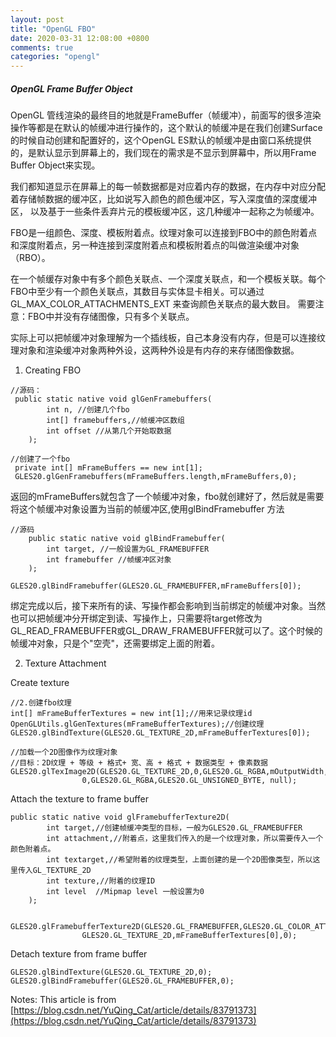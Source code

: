 ```yaml
---
layout: post
title: "OpenGL FBO"
date: 2020-03-31 12:08:00 +0800
comments: true
categories: "opengl"
---
```


##### OpenGL Frame Buffer Object

OpenGL 管线渲染的最终目的地就是FrameBuffer（帧缓冲），前面写的很多渲染操作等都是在默认的帧缓冲进行操作的，这个默认的帧缓冲是在我们创建Surface
的时候自动创建和配置好的，这个OpenGL ES默认的帧缓冲是由窗口系统提供的，是默认显示到屏幕上的，我们现在的需求是不显示到屏幕中，所以用Frame Buffer Object来实现。

我们都知道显示在屏幕上的每一帧数据都是对应着内存的数据，在内存中对应分配着存储帧数据的缓冲区，比如说写入颜色的颜色缓冲区，写入深度值的深度缓冲区，
以及基于一些条件丢弃片元的模板缓冲区，这几种缓冲一起称之为帧缓冲。

FBO是一组颜色、深度、模板附着点。纹理对象可以连接到FBO中的颜色附着点和深度附着点，另一种连接到深度附着点和模板附着点的叫做渲染缓冲对象（RBO）。

在一个帧缓存对象中有多个颜色关联点、一个深度关联点，和一个模板关联。每个FBO中至少有一个颜色关联点，其数目与实体显卡相关。可以通过GL_MAX_COLOR_ATTACHMENTS_EXT
来查询颜色关联点的最大数目。
需要注意：FBO中并没有存储图像，只有多个关联点。

实际上可以把帧缓冲对象理解为一个插线板，自己本身没有内存，但是可以连接纹理对象和渲染缓冲对象两种外设，这两种外设是有内存的来存储图像数据。


1. Creating FBO

```
//源码：
 public static native void glGenFramebuffers(
        int n, //创建几个fbo
        int[] framebuffers,//帧缓冲区数组
        int offset //从第几个开始取数据
    );

//创建了一个fbo
 private int[] mFrameBuffers == new int[1];
 GLES20.glGenFramebuffers(mFrameBuffers.length,mFrameBuffers,0);
```

返回的mFrameBuffers就包含了一个帧缓冲对象，fbo就创建好了，然后就是需要将这个帧缓冲对象设置为当前的帧缓冲区,使用glBindFramebuffer 方法


```
//源码
    public static native void glBindFramebuffer(
        int target, //一般设置为GL_FRAMEBUFFER
        int framebuffer //帧缓冲区对象
    );
    
GLES20.glBindFramebuffer(GLES20.GL_FRAMEBUFFER,mFrameBuffers[0]);
```

绑定完成以后，接下来所有的读、写操作都会影响到当前绑定的帧缓冲对象。当然也可以把帧缓冲分开绑定到读、写操作上，只需要将target修改为
GL_READ_FRAMEBUFFER或GL_DRAW_FRAMEBUFFER就可以了。这个时候的帧缓冲对象，只是个"空壳"，还需要绑定上面的附着。

2. Texture Attachment

Create texture
```
//2.创建fbo纹理
int[] mFrameBufferTextures = new int[1];//用来记录纹理id
OpenGLUtils.glGenTextures(mFrameBufferTextures);//创建纹理
GLES20.glBindTexture(GLES20.GL_TEXTURE_2D,mFrameBufferTextures[0]);

//加载一个2D图像作为纹理对象
//目标：2D纹理 + 等级 + 格式+ 宽、高 + 格式 + 数据类型 + 像素数据
GLES20.glTexImage2D(GLES20.GL_TEXTURE_2D,0,GLES20.GL_RGBA,mOutputWidth,mOutputHeight,
                0,GLES20.GL_RGBA,GLES20.GL_UNSIGNED_BYTE, null);
```

Attach the texture to frame buffer

```
public static native void glFramebufferTexture2D(
        int target,//创建帧缓冲类型的目标，一般为GLES20.GL_FRAMEBUFFER
        int attachment,//附着点，这里我们传入的是一个纹理对象，所以需要传入一个颜色附着点。
        int textarget,//希望附着的纹理类型，上面创建的是一个2D图像类型，所以这里传入GL_TEXTURE_2D
        int texture,//附着的纹理ID
        int level  //Mipmap level 一般设置为0
    );
    
 GLES20.glFramebufferTexture2D(GLES20.GL_FRAMEBUFFER,GLES20.GL_COLOR_ATTACHMENT0,
                GLES20.GL_TEXTURE_2D,mFrameBufferTextures[0],0);    
```

Detach texture from frame buffer
```
GLES20.glBindTexture(GLES20.GL_TEXTURE_2D,0);
GLES20.glBindFramebuffer(GLES20.GL_FRAMEBUFFER,0);
```


Notes: This article is from [https://blog.csdn.net/YuQing_Cat/article/details/83791373](https://blog.csdn.net/YuQing_Cat/article/details/83791373)